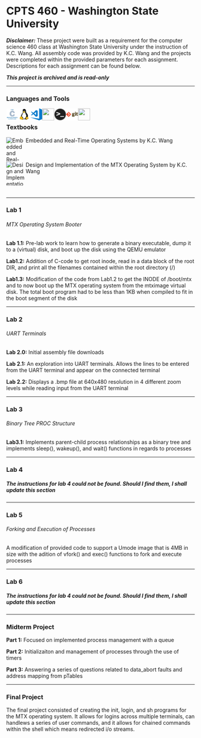 # CPTS 460 - Washington State University

*****Disclaimer:***** These project were built as a requirement for the computer science 460 class at Washington State University under the instruction of K.C. Wang. All assembly code was provided by K.C. Wang and the projects were completed within the provided parameters for each assignment. Descriptions for each assignment can be found below.

*****This project is archived and is read-only*****
___

### Languages and Tools
<img align="left" height="32" width="32" src="https://raw.githubusercontent.com/github/explore/80688e429a7d4ef2fca1e82350fe8e3517d3494d/topics/c/c.png" />
<img align="left" height="32" width="32" src="https://raw.githubusercontent.com/github/explore/80688e429a7d4ef2fca1e82350fe8e3517d3494d/topics/linux/linux.png" />
<img align="left" height="32" width="32" src="https://raw.githubusercontent.com/github/explore/80688e429a7d4ef2fca1e82350fe8e3517d3494d/topics/visual-studio-code/visual-studio-code.png" />
<img align="left" height="32" width="32" src="https://cdn.jsdelivr.net/npm/simple-icons@v3/icons/qemu.svg" />
<img align="left" height="32" width="32" src="https://raw.githubusercontent.com/github/explore/80688e429a7d4ef2fca1e82350fe8e3517d3494d/topics/terminal/terminal.png" />
<img align="left" height="32" width="32" src="https://raw.githubusercontent.com/github/explore/80688e429a7d4ef2fca1e82350fe8e3517d3494d/topics/git/git.png" />
<img align="left" height="32" width="32" src="https://cdn.jsdelivr.net/npm/simple-icons@v3/icons/gitkraken.svg" />
<br>

### Textbooks
[<img alt="Embedded and Real-Time Operating Systems" align="left" height="64" width="52" src="https://eecs.wsu.edu/~cs460/cs560/embedOS.jpg" />][embeddedOSBook]
Embedded and Real-Time Operating Systems by K.C. Wang
<br />
<br />
<br />

[<img alt="Design and Implementation of the MTX Operating System" align="left" height="64" width="52" src="https://images-na.ssl-images-amazon.com/images/I/41yWJMfesOL._SX330_BO1,204,203,200_.jpg" />][MTXOSBook]
Design and Implementation of the MTX Operating System by K.C. Wang
<br />


<!--Definitions-->
[embeddedOSBook]: https://www.amazon.com/Embedded-Real-Time-Operating-Systems-K-C/dp/3319515160
[MTXOSBook]: https://www.amazon.com/Design-Implementation-MTX-Operating-System-ebook/dp/B010N45I86

<br />
<br />

___

### Lab 1
###### MTX Operating System Booter
**Lab 1.1:** Pre-lab work to learn how to generate a binary executable, dump it to a (virtual) disk, and boot up the disk using the QEMU emulator  

**Lab1.2:** Addition of C-code to get root inode, read in a data block of the root DIR, and print all the filenames contained within the root directory (/)  

**Lab1.3:** Modification of the code from Lab1.2 to get the INODE of /boot/mtx and to now boot up the MTX operating system from the mtximage virtual disk. The total boot program had to be less than 1KB when compiled to fit in the boot segment of the disk  

___
### Lab 2
###### UART Terminals
**Lab 2.0:** Initial assembly file downloads  

**Lab 2.1:** An exploration into UART terminals. Allows the lines to be entered from the UART terminal and appear on the connected terminal

**Lab 2.2:** Displays a .bmp file at 640x480 resolution in 4 different zoom levels while reading input from the UART terminal

___
### Lab 3
###### Binary Tree PROC Structure
**Lab3.1:** Implements parent-child process relationships as a binary tree and implements sleep(), wakeup(), and wait() functions in regards to processes

___
### Lab 4
##### The instructions for lab 4 could not be found. Should I find them, I shall update this section

___
### Lab 5
###### Forking and Execution of Processes
A modification of provided code to support a Umode image that is 4MB in size with the adition of vfork() and exec() functions to fork and execute processes

___
### Lab 6
##### The instructions for lab 4 could not be found. Should I find them, I shall update this section

___
### Midterm Project
**Part 1:** Focused on implemented process management with a queue  

**Part 2:** Initializaiton and management of processes through the use of timers  

**Part 3:** Answering a series of questions related to data_abort faults and address mapping from pTables  

___
### Final Project
The final project consisted of creating the init, login, and sh programs for the MTX operating system. It allows for logins across multiple terminals, can handlews a series of user commands, and it allows for chained commands within the shell which means redirected i/o streams.